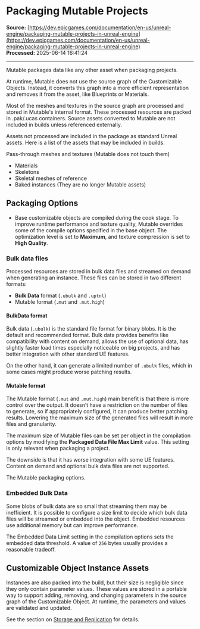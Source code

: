 # Packaging Mutable Projects

**Source:** [https://dev.epicgames.com/documentation/en-us/unreal-engine/packaging-mutable-projects-in-unreal-engine](https://dev.epicgames.com/documentation/en-us/unreal-engine/packaging-mutable-projects-in-unreal-engine)  
**Processed:** 2025-06-14 16:41:24

---

Mutable packages data like any other asset when packaging projects.

At runtime, Mutable does not use the source graph of the Customizable Objects. Instead, it converts this graph into a more efficient representation and removes it from the asset, like Blueprints or Materials.

Most of the meshes and textures in the source graph are processed and stored in Mutable's internal format. These processed resources are packed in .pak/.ucas containers. Source assets converted to Mutable are not included in builds unless referenced externally.

Assets not processed are included in the package as standard Unreal assets. Here is a list of the assets that may be included in builds.

Pass-through meshes and textures (Mutable does not touch them)

-   Materials
-   Skeletons
-   Skeletal meshes of reference
-   Baked instances (They are no longer Mutable assets)

## Packaging Options

-   Base customizable objects are compiled during the cook stage. To improve runtime performance and texture quality, Mutable overrides some of the compile options specified in the base object. The optimization level is set to **Maximum**, and texture compression is set to **High Quality**.

### Bulk data files

Processed resources are stored in bulk data files and streamed on demand when generating an instance. These files can be stored in two different formats:

-   **Bulk Data** format (`.ubulk` and `.uptnl`)
-   Mutable format (`.mut` and `.mut.high`)

#### BulkData format

Bulk data (`.ubulk`) is the standard file format for binary blobs. It is the default and recommended format. Bulk data provides benefits like compatibility with content on demand, allows the use of optional data, has slightly faster load times especially noticeable on big projects, and has better integration with other standard UE features.

On the other hand, it can generate a limited number of `.ubulk` files, which in some cases might produce worse patching results.

#### Mutable format

The Mutable format (`.mut` and `.mut.high`) main benefit is that there is more control over the output. It doesn’t have a restriction on the number of files to generate, so if appropriately configured, it can produce better patching results. Lowering the maximum size of the generated files will result in more files and granularity.

The maximum size of Mutable files can be set per object in the compilation options by modifying the **Packaged Data File Max Limit** value. This setting is only relevant when packaging a project.

The downside is that it has worse integration with some UE features. Content on demand and optional bulk data files are not supported.

The Mutable packaging options.

### Embedded Bulk Data

Some blobs of bulk data are so small that streaming them may be inefficient. It is possible to configure a size limit to decide which bulk data files will be streamed or embedded into the object. Embedded resources use additional memory but can improve performance.

The Embedded Data Limit setting in the compilation options sets the embedded data threshold. A value of `256` bytes usually provides a reasonable tradeoff.

## Customizable Object Instance Assets

Instances are also packed into the build, but their size is negligible since they only contain parameter values. These values are stored in a portable way to support adding, removing, and changing parameters in the source graph of the Customizable Object. At runtime, the parameters and values are validated and updated.

See the section on [Storage and Replication](/documentation/en-us/unreal-engine/mutable-storage-and-replication-in-unreal-engine) for details.